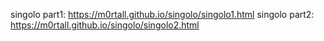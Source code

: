singolo part1:
https://m0rtall.github.io/singolo/singolo1.html
singolo part2:
https://m0rtall.github.io/singolo/singolo2.html
